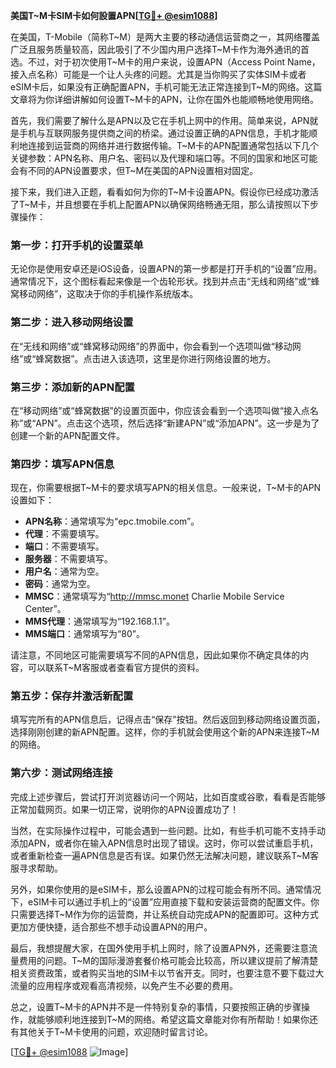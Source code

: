 **美国T~M卡SIM卡如何設置APN[[TG💪+ @esim1088](https://t.me/s/esim1088)]**

在美国，T-Mobile（简称T~M）是两大主要的移动通信运营商之一，其网络覆盖广泛且服务质量较高，因此吸引了不少国内用户选择T~M卡作为海外通讯的首选。不过，对于初次使用T~M卡的用户来说，设置APN（Access Point Name，接入点名称）可能是一个让人头疼的问题。尤其是当你购买了实体SIM卡或者eSIM卡后，如果没有正确配置APN，手机可能无法正常连接到T~M的网络。这篇文章将为你详细讲解如何设置T~M卡的APN，让你在国外也能顺畅地使用网络。

首先，我们需要了解什么是APN以及它在手机上网中的作用。简单来说，APN就是手机与互联网服务提供商之间的桥梁。通过设置正确的APN信息，手机才能顺利地连接到运营商的网络并进行数据传输。T~M卡的APN配置通常包括以下几个关键参数：APN名称、用户名、密码以及代理和端口等。不同的国家和地区可能会有不同的APN设置要求，但T~M在美国的APN设置相对固定。

接下来，我们进入正题，看看如何为你的T~M卡设置APN。假设你已经成功激活了T~M卡，并且想要在手机上配置APN以确保网络畅通无阻，那么请按照以下步骤操作：

### 第一步：打开手机的设置菜单

无论你是使用安卓还是iOS设备，设置APN的第一步都是打开手机的“设置”应用。通常情况下，这个图标看起来像是一个齿轮形状。找到并点击“无线和网络”或“蜂窝移动网络”，这取决于你的手机操作系统版本。

### 第二步：进入移动网络设置

在“无线和网络”或“蜂窝移动网络”的界面中，你会看到一个选项叫做“移动网络”或“蜂窝数据”。点击进入该选项，这里是你进行网络设置的地方。

### 第三步：添加新的APN配置

在“移动网络”或“蜂窝数据”的设置页面中，你应该会看到一个选项叫做“接入点名称”或“APN”。点击这个选项，然后选择“新建APN”或“添加APN”。这一步是为了创建一个新的APN配置文件。

### 第四步：填写APN信息

现在，你需要根据T~M卡的要求填写APN的相关信息。一般来说，T~M卡的APN设置如下：

- **APN名称**：通常填写为“epc.tmobile.com”。
- **代理**：不需要填写。
- **端口**：不需要填写。
- **服务器**：不需要填写。
- **用户名**：通常为空。
- **密码**：通常为空。
- **MMSC**：通常填写为“http://mmsc.monet Charlie Mobile Service Center”。
- **MMS代理**：通常填写为“192.168.1.1”。
- **MMS端口**：通常填写为“80”。

请注意，不同地区可能需要填写不同的APN信息，因此如果你不确定具体的内容，可以联系T~M客服或者查看官方提供的资料。

### 第五步：保存并激活新配置

填写完所有的APN信息后，记得点击“保存”按钮。然后返回到移动网络设置页面，选择刚刚创建的新APN配置。这样，你的手机就会使用这个新的APN来连接T~M的网络。

### 第六步：测试网络连接

完成上述步骤后，尝试打开浏览器访问一个网站，比如百度或谷歌，看看是否能够正常加载网页。如果一切正常，说明你的APN设置成功了！

当然，在实际操作过程中，可能会遇到一些问题。比如，有些手机可能不支持手动添加APN，或者你在输入APN信息时出现了错误。这时，你可以尝试重启手机，或者重新检查一遍APN信息是否有误。如果仍然无法解决问题，建议联系T~M客服寻求帮助。

另外，如果你使用的是eSIM卡，那么设置APN的过程可能会有所不同。通常情况下，eSIM卡可以通过手机上的“设置”应用直接下载和安装运营商的配置文件。你只需要选择T~M作为你的运营商，并让系统自动完成APN的配置即可。这种方式更加方便快捷，适合那些不想手动设置APN的用户。

最后，我想提醒大家，在国外使用手机上网时，除了设置APN外，还需要注意流量费用的问题。T~M的国际漫游套餐价格可能会比较高，所以建议提前了解清楚相关资费政策，或者购买当地的SIM卡以节省开支。同时，也要注意不要下载过大流量的应用程序或观看高清视频，以免产生不必要的费用。

总之，设置T~M卡的APN并不是一件特别复杂的事情，只要按照正确的步骤操作，就能够顺利地连接到T~M的网络。希望这篇文章能对你有所帮助！如果你还有其他关于T~M卡使用的问题，欢迎随时留言讨论。

[[TG💪+ @esim1088](https://t.me/s/esim1088) ![Image](https://i.postimg.cc/4NQfJmqS/Snipaste-2025-05-13-00-14-12.png)]